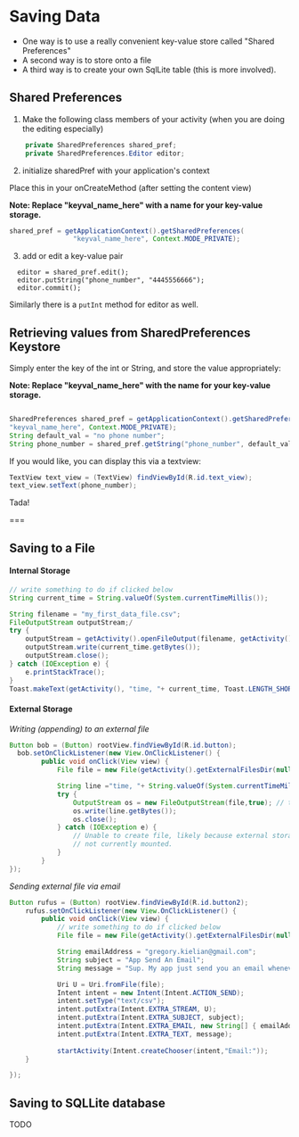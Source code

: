 # Saving Data

- One way is to use a really convenient key-value store called "Shared Preferences"
- A second way is to store onto a file
- A third way is to create your own SqlLite table (this is more involved).

## Shared Preferences 

1)  Make the following class members of your activity (when you are doing the editing especially)

```java
    private SharedPreferences shared_pref;
    private SharedPreferences.Editor editor;
```

2)  initialize sharedPref with your application's context

Place this in your onCreateMethod (after setting the content view)

**Note: Replace "keyval_name_here" with a name for your key-value storage.**

```java
shared_pref = getApplicationContext().getSharedPreferences(
                "keyval_name_here", Context.MODE_PRIVATE);
```

3) add or edit a key-value pair

```
  editor = shared_pref.edit();
  editor.putString("phone_number", "4445556666");
  editor.commit();
```

Similarly there is a `putInt` method for editor as well.


## Retrieving values from SharedPreferences Keystore


Simply enter the key of the int or String, and store the value appropriately:

**Note: Replace "keyval_name_here" with the name for your key-value storage.**

```java

SharedPreferences shared_pref = getApplicationContext().getSharedPreferences(
"keyval_name_here", Context.MODE_PRIVATE);
String default_val = "no phone number";
String phone_number = shared_pref.getString("phone_number", default_val);
```

If you would like, you can display this via a textview:

```java
TextView text_view = (TextView) findViewById(R.id.text_view);
text_view.setText(phone_number);
```

Tada!

===

## Saving to a File


#### Internal Storage

```java
// write something to do if clicked below
String current_time = String.valueOf(System.currentTimeMillis());

String filename = "my_first_data_file.csv";
FileOutputStream outputStream;/
try {
    outputStream = getActivity().openFileOutput(filename, getActivity().MODE_PRIVATE);
    outputStream.write(current_time.getBytes());
    outputStream.close();
} catch (IOException e) {
    e.printStackTrace();
}
Toast.makeText(getActivity(), "time, "+ current_time, Toast.LENGTH_SHORT).show();
```

#### External Storage


*Writing (appending) to an external file*

```java
Button bob = (Button) rootView.findViewById(R.id.button);
  bob.setOnClickListener(new View.OnClickListener() {
        public void onClick(View view) {
            File file = new File(getActivity().getExternalFilesDir(null), "test_storage.csv");

            String line ="time, "+ String.valueOf(System.currentTimeMillis() + "\n");
            try {
                OutputStream os = new FileOutputStream(file,true); // true so we can append
                os.write(line.getBytes()); 
                os.close();
            } catch (IOException e) {
                // Unable to create file, likely because external storage is
                // not currently mounted.
            }
        }
});
```


*Sending external file via email*

```java
Button rufus = (Button) rootView.findViewById(R.id.button2);
    rufus.setOnClickListener(new View.OnClickListener() {
        public void onClick(View view) {
            // write something to do if clicked below
            File file = new File(getActivity().getExternalFilesDir(null), "test_storage.csv");

            String emailAddress = "gregory.kielian@gmail.com";
            String subject = "App Send An Email";
            String message = "Sup. My app just send you an email whenever I press this button...";

            Uri U = Uri.fromFile(file);
            Intent intent = new Intent(Intent.ACTION_SEND);
            intent.setType("text/csv");
            intent.putExtra(Intent.EXTRA_STREAM, U);
            intent.putExtra(Intent.EXTRA_SUBJECT, subject);
            intent.putExtra(Intent.EXTRA_EMAIL, new String[] { emailAddress });
            intent.putExtra(Intent.EXTRA_TEXT, message);
    
            startActivity(Intent.createChooser(intent,"Email:"));
    }

});
```


## Saving to SQLLite database

TODO

